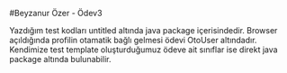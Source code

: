#Beyzanur Özer - Ödev3

Yazdığım test kodları  untitled altında java package içerisindedir.
Browser açıldığında profilin otamatik bağlı gelmesi ödevi OtoUser altındadır.
Kendimize test template oluşturduğumuz ödeve ait sınıflar ise direkt java package altında bulunabilir.
